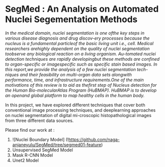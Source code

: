 # SegMed : An Analysis on Automated Nuclei Segementation Methods

*In  the  medical  domain,  nuclei  segmentation  is  one  ofthe key steps in various disease diagnosis and drug discov-ery processes because the nucleus is a fundamental particleof the basic living unit i.e., cell.  Medical researchers arehighly dependent on the quality of nuclei segmentation toobserve any biological reaction on a living organism.  Au-tomated nuclei detection techniques are rapidly developingbut these methods are confined to organ-specific or imagespecific such as specific stain based images.  In this report,we provide the analysis of a few nuclei segmentation tech-niques and their feasibility on multi-organ data sets alongwith  performance,  time,  and  infrastructure  requirements.One of the main motivations of this review is to aid as thefirst step of Nucleus detection for the Human Bio-molecularAtlas Program (HuBMAP). HuBMAP is to develop an openand global platform to map healthy cells in the human body.*

In this project, we have explored different techniques that cover both conventional image processing techniques, and deeplearning approaches on nuclei segmentation of digital mi-croscopic  histopathological  images  from  three  different data sources.

Please find our work at :

1. ![Nuclei Boundary Model] (!https://github.com/naga-anjaneyulu/SegMed/tree/segmed01-feature)
2. Unsupervised SegMed Model
3. Mask R-CNN Model
4. Unet2 Model

